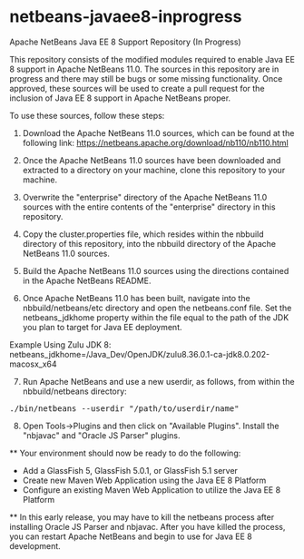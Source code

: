 # netbeans-javaee8-inprogress
Apache NetBeans Java EE 8 Support Repository (In Progress)

This repository consists of the modified modules required to enable Java EE 8 support in Apache NetBeans 11.0.  The sources in this repository are in progress and there may still be bugs or some missing functionality.  Once approved, these sources will be used to create a pull request for the inclusion of Java EE 8 support in Apache NetBeans proper.

To use these sources, follow these steps:
 
1) Download the Apache NetBeans 11.0 sources, which can be found at the following link:  https://netbeans.apache.org/download/nb110/nb110.html 

2) Once the Apache NetBeans 11.0 sources have been downloaded and extracted to a directory on your machine, clone this repository to your machine.  

3) Overwrite the "enterprise" directory of the Apache NetBeans 11.0 sources with the entire contents of the "enterprise" directory in this repository.

4) Copy the cluster.properties file, which resides within the nbbuild directory of this repository, into the nbbuild directory of the Apache NetBeans 11.0 sources.

5) Build the Apache NetBeans 11.0 sources using the directions contained in the Apache NetBeans README.

6) Once Apache NetBeans 11.0 has been built, navigate into the nbbuild/netbeans/etc directory and open the netbeans.conf file.  Set the netbeans_jdkhome property within the file equal to the path of the JDK you plan to target for Java EE deployment.

Example Using Zulu JDK 8:
netbeans_jdkhome=/Java_Dev/OpenJDK/zulu8.36.0.1-ca-jdk8.0.202-macosx_x64

7) Run Apache NetBeans and use a new userdir, as follows, from within the nbbuild/netbeans directory:

<pre>
./bin/netbeans --userdir "/path/to/userdir/name"
</pre>

8) Open Tools->Plugins and then click on "Available Plugins".  Install the "nbjavac" and "Oracle JS Parser" plugins.

** Your environment should now be ready to do the following:
- Add a GlassFish 5, GlassFish 5.0.1, or GlassFish 5.1 server
- Create new Maven Web Application using the Java EE 8 Platform
- Configure an existing Maven Web Application to utilize the Java EE 8 Platform

** In this early release, you may have to kill the netbeans process after installing Oracle JS Parser and nbjavac.  After you have killed the process, you can restart Apache NetBeans and begin to use for Java EE 8 development.
